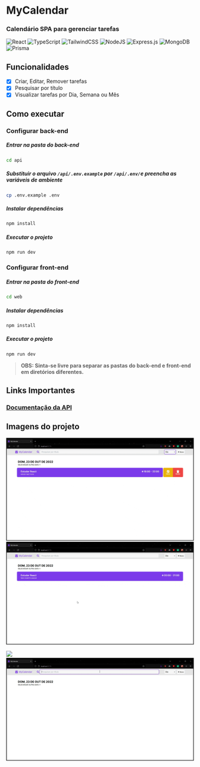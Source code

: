 # MyCalendar

### Calendário SPA para gerenciar tarefas
![React](https://img.shields.io/badge/react-%2320232a.svg?style=for-the-badge&logo=react&logoColor=%2361DAFB)
![TypeScript](https://img.shields.io/badge/typescript-%23007ACC.svg?style=for-the-badge&logo=typescript&logoColor=white)
![TailwindCSS](https://img.shields.io/badge/tailwindcss-%2338B2AC.svg?style=for-the-badge&logo=tailwind-css&logoColor=white)
![NodeJS](https://img.shields.io/badge/node.js-6DA55F?style=for-the-badge&logo=node.js&logoColor=white)
![Express.js](https://img.shields.io/badge/express.js-%23404d59.svg?style=for-the-badge&logo=express&logoColor=%2361DAFB)
![MongoDB](https://img.shields.io/badge/MongoDB-%234ea94b.svg?style=for-the-badge&logo=mongodb&logoColor=white)
![Prisma](https://img.shields.io/badge/Prisma-3982CE?style=for-the-badge&logo=Prisma&logoColor=white)

## Funcionalidades

- [x] Criar, Editar, Remover tarefas
- [x] Pesquisar por título
- [x] Visualizar tarefas por Dia, Semana ou Mês

## Como executar

### Configurar back-end

##### Entrar na pasta do back-end
```bash
cd api
```

##### Substituir o arquivo `/api/.env.example` por `/api/.env/`e preencha as variáveis de ambiente
```bash
cp .env.example .env
```

##### Instalar dependências
```bash
npm install
```

##### Executar o projeto
```bash
npm run dev
```

### Configurar front-end

##### Entrar na pasta do front-end
```bash
cd web
```

##### Instalar dependências
```bash
npm install
```

##### Executar o projeto
```bash
npm run dev
```

> **OBS: Sinta-se livre para separar as pastas do back-end e front-end em diretórios diferentes.**

## Links Importantes
### [Documentação da API](https://github.com/rafaelsilva81/spa-calendar/blob/main/api/README.md)

## Imagens do projeto

<p float='left'>
<img  src="https://github.com/rafaelsilva81/spa-calendar/blob/main/resources/gif1.gif" w="50%"/>
<img  src="https://github.com/rafaelsilva81/spa-calendar/blob/main/resources/gif2.gif" w="50%"/>
</p>

<p float='left'>
<img  src="https://github.com/rafaelsilva81/spa-calendar/blob/main/resources/gif3.gif" w="50%"/>
<img  src="https://github.com/rafaelsilva81/spa-calendar/blob/main/resources/gif4.gif" w="50%"/>
</p>



